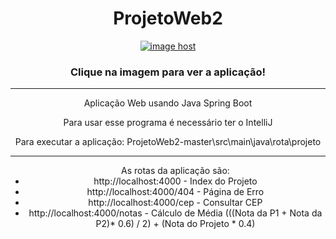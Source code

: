 <h1 align="Center"> ProjetoWeb2 </h1>
<div align="center">
  <a href="https://imgbox.com/ZwwhEtjP" target="_blank"><img src="https://thumbs2.imgbox.com/2c/71/ZwwhEtjP_t.png" alt="image host"/></a>
  <h3> Clique na imagem para ver a aplicação! </h3>
</div><hr>

<div align="center">
    <p> Aplicação Web usando Java Spring Boot </p>
    <p> Para usar esse programa é necessário ter o IntelliJ </p>
    <p> Para executar a aplicação: ProjetoWeb2-master\src\main\java\rota\projeto </p>
    <hr>
    <ul> As rotas da aplicação são: 
        <li> http://localhost:4000 - Index do Projeto </li>
        <li> http://localhost:4000/404 - Página de Erro </li>
        <li> http://localhost:4000/cep - Consultar CEP  </li>
        <li> http://localhost:4000/notas - Cálculo de Média (((Nota da P1 + Nota da P2)* 0.6) / 2) + (Nota do Projeto * 0.4) </li>
    </ul>
</div>




